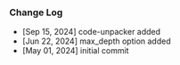 ### Change Log

- [Sep 15, 2024] code-unpacker added
- [Jun 22, 2024] max_depth option added
- [May 01, 2024] initial commit
